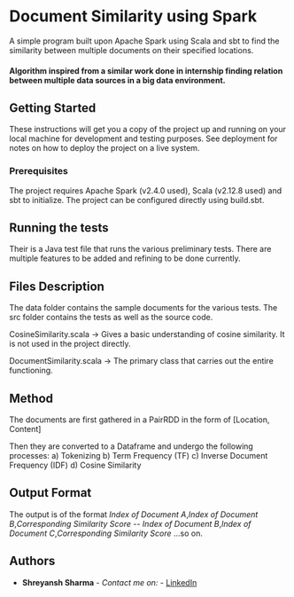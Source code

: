 # Document Similarity using Spark

A simple program built upon Apache Spark using Scala and sbt to find the similarity between multiple documents on their specified locations. 
#### Algorithm inspired from a similar work done in internship finding relation between multiple data sources in a big data environment.

## Getting Started

These instructions will get you a copy of the project up and running on your local machine for development and testing purposes. See deployment for notes on how to deploy the project on a live system.

### Prerequisites

The project requires Apache Spark (v2.4.0 used), Scala (v2.12.8 used) and sbt to initialize. The project can be configured directly using build.sbt.


## Running the tests

Their is a Java test file that runs the various preliminary tests. There are multiple features to be added and refining to be done currently. 


## Files Description

The data folder contains the sample documents for the various tests.
The src folder contains the tests as well as the source code.

CosineSimilarity.scala -> Gives a basic understanding of cosine similarity. It is not used in the project directly.

DocumentSimilarity.scala -> The primary class that carries out the entire functioning.


## Method

The documents are first gathered in a PairRDD in the form of [Location, Content]

Then they are converted to a Dataframe and undergo the following processes:
a) Tokenizing
b) Term Frequency (TF)
c) Inverse Document Frequency (IDF)
d) Cosine Similarity


## Output Format

The output is of the format *Index of Document A*,*Index of Document B*,*Corresponding Similarity Score* -- *Index of Document B*,*Index of Document C*,*Corresponding Similarity Score* ...so on.



## Authors

* **Shreyansh Sharma** - *Contact me on:* - [LinkedIn](https://www.linkedin.com/in/shreyansh-sharma-39a631147)


